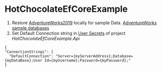 # HotChocolateEfCoreExample

1) Restore [AdventureWorks2019](https://github.com/Microsoft/sql-server-samples/releases/download/adventureworks/AdventureWorks2019.bak) locally for sample Data. [AdventureWorks sample databases](https://learn.microsoft.com/en-us/sql/samples/adventureworks-install-configure?view=sql-server-ver16&tabs=ssms)
2) Set Default Connection string in [User Secrets](https://learn.microsoft.com/it-it/aspnet/core/security/app-secrets?view=aspnetcore-7.0&tabs=windows) of project *HotChocolateEfCoreExample.Api*
```
{
"ConnectionStrings": {
  "DefaultConnection": "Server={myServerAddress};Database={myDataBase};User Id={myUsername};Password={myPassword};"
}
```
 
